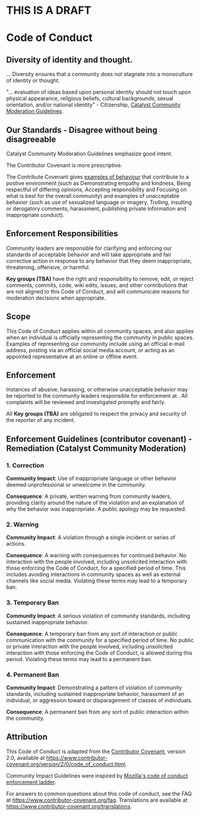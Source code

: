 # THIS IS A DRAFT

# Code of Conduct

## Diversity of identity and thought.

... Diversity ensures that a community does not stagnate into a monoculture of identity or thought.

"... evaluation of ideas based upon personal identity should not touch upon physical appearance, religious beliefs, cultural backgrounds, sexual orientation, and/or national identity" - Citizenship, [Catalyst Community Moderation Guidelines](https://github.com/stephen-rowan/adagov-documentation/blob/main/Documents/Reference/Code-of-Conduct/Catalyst-Community-Moderation-Guidelines.md#citizenship).

## Our Standards - Disagree without being disagreeable

Catalyst Community Moderation Guidelines emphasize good intent.

The Contributor Covenant is more prescriptive.

The Contribute Covenant gives [examples of behaviour](https://github.com/stephen-rowan/adagov-documentation/blob/main/Documents/Reference/Code-of-Conduct/Contributor-Covenant-Code%20of%20Conduct.md#our-standards) that contribute to a postive environment (such as Demonstrating empathy and kindness, Being respectful of differing opinions, Accepting responsibility and Focusing on what is best for the overall community) and examples of unacceptable behavior (such as use of sexualized language or imagery, Trolling, insulting or derogatory comments, harassment, publishing private information and inappropriate conduct).


## Enforcement Responsibilities

Community leaders are responsible for clarifying and enforcing our standards of
acceptable behavior and will take appropriate and fair corrective action in
response to any behavior that they deem inappropriate, threatening, offensive,
or harmful.

**Key groups (TBA)** have the right and responsibility to remove, edit, or reject
comments, commits, code, wiki edits, issues, and other contributions that are
not aligned to this Code of Conduct, and will communicate reasons for moderation
decisions when appropriate.

## Scope

This Code of Conduct applies within all community spaces, and also applies when
an individual is officially representing the community in public spaces.
Examples of representing our community include using an official e-mail address,
posting via an official social media account, or acting as an appointed
representative at an online or offline event.

## Enforcement

Instances of abusive, harassing, or otherwise unacceptable behavior may be
reported to the community leaders responsible for enforcement at
.
All complaints will be reviewed and investigated promptly and fairly.

All **Key groups (TBA)** are obligated to respect the privacy and security of the
reporter of any incident.

## Enforcement Guidelines (contributor covenant) - Remediation (Catalyst Community Moderation)

### 1. Correction

**Community Impact**: Use of inappropriate language or other behavior deemed
unprofessional or unwelcome in the community.

**Consequence**: A private, written warning from community leaders, providing
clarity around the nature of the violation and an explanation of why the
behavior was inappropriate. A public apology may be requested.

### 2. Warning

**Community Impact**: A violation through a single incident or series
of actions.

**Consequence**: A warning with consequences for continued behavior. No
interaction with the people involved, including unsolicited interaction with
those enforcing the Code of Conduct, for a specified period of time. This
includes avoiding interactions in community spaces as well as external channels
like social media. Violating these terms may lead to a temporary ban.

### 3. Temporary Ban

**Community Impact**: A serious violation of community standards, including
sustained inappropriate behavior.

**Consequence**: A temporary ban from any sort of interaction or public
communication with the community for a specified period of time. No public or
private interaction with the people involved, including unsolicited interaction
with those enforcing the Code of Conduct, is allowed during this period.
Violating these terms may lead to a permanent ban.

### 4. Permanent Ban

**Community Impact**: Demonstrating a pattern of violation of community
standards, including sustained inappropriate behavior,  harassment of an
individual, or aggression toward or disparagement of classes of individuals.

**Consequence**: A permanent ban from any sort of public interaction within
the community.

## Attribution

This Code of Conduct is adapted from the [Contributor Covenant][homepage],
version 2.0, available at
https://www.contributor-covenant.org/version/2/0/code_of_conduct.html.

Community Impact Guidelines were inspired by [Mozilla's code of conduct
enforcement ladder](https://github.com/mozilla/diversity).

[homepage]: https://www.contributor-covenant.org

For answers to common questions about this code of conduct, see the FAQ at
https://www.contributor-covenant.org/faq. Translations are available at
https://www.contributor-covenant.org/translations.

